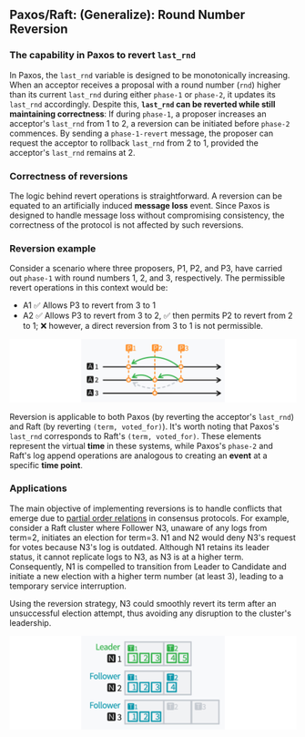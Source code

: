## Paxos/Raft: (Generalize): Round Number Reversion

### The capability in Paxos to revert `last_rnd`

In Paxos, the `last_rnd` variable is designed to be monotonically increasing. When an acceptor receives a proposal with a round number (`rnd`) higher than its current `last_rnd` during either `phase-1` or `phase-2`, it updates its `last_rnd` accordingly. Despite this, **`last_rnd` can be reverted while still maintaining correctness**: If during `phase-1`, a proposer increases an acceptor's `last_rnd` from 1 to 2, a reversion can be initiated before `phase-2` commences. By sending a `phase-1-revert` message, the proposer can request the acceptor to rollback `last_rnd` from 2 to 1, provided the acceptor's `last_rnd` remains at 2.

### Correctness of reversions

The logic behind revert operations is straightforward. A reversion can be equated to an artificially induced **message loss** event. Since Paxos is designed to handle message loss without compromising consistency, the correctness of the protocol is not affected by such reversions.

### Reversion example

Consider a scenario where three proposers, P1, P2, and P3, have carried out `phase-1` with round numbers 1, 2, and 3, respectively. The permissible revert operations in this context would be:

- A1 ✅ Allows P3 to revert from 3 to 1
- A2 ✅ Allows P3 to revert from 3 to 2, ✅ then permits P2 to revert from 2 to 1; ❌ however, a direct reversion from 3 to 1 is not permissible.

![](paxos-revert-rnd-margin.jpeg)

Reversion is applicable to both Paxos (by reverting the acceptor's `last_rnd`) and Raft (by reverting `(term, voted_for)`).
It's worth noting that Paxos's `last_rnd` corresponds to Raft's `(term, voted_for)`. These elements represent the virtual **time** in these systems, while Paxos's `phase-2` and Raft's log append operations are analogous to creating an **event** at a specific **time point**.

### Applications

The main objective of implementing reversions is to handle conflicts that emerge due to [partial order relations](https://zh.wikipedia.org/wiki/偏序关系) in consensus protocols.
For example, consider a Raft cluster where Follower N3, unaware of any logs from term=2, initiates an election for term=3.
N1 and N2 would deny N3's request for votes because N3's log is outdated.
Although N1 retains its leader status, it cannot replicate logs to N3, as N3 is at a higher term.
Consequently, N1 is compelled to transition from Leader to Candidate and initiate a new election with a higher term number (at least 3), leading to a temporary service interruption.

Using the reversion strategy, N3 could smoothly revert its term after an unsuccessful election attempt, thus avoiding any disruption to the cluster's leadership.

![](paxos-revert-rnd-raft-margin.jpeg)
